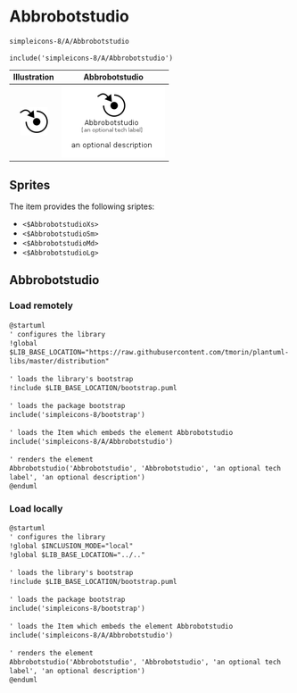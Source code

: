 # Abbrobotstudio


```text
simpleicons-8/A/Abbrobotstudio
```

```text
include('simpleicons-8/A/Abbrobotstudio')
```



| Illustration | Abbrobotstudio |
| :---: | :---: |
| ![illustration for Illustration](../../simpleicons-8/A/Abbrobotstudio.png) | ![illustration for Abbrobotstudio](../../simpleicons-8/A/Abbrobotstudio.Local.png) |



## Sprites
The item provides the following sriptes:

- `<$AbbrobotstudioXs>`
- `<$AbbrobotstudioSm>`
- `<$AbbrobotstudioMd>`
- `<$AbbrobotstudioLg>`





## Abbrobotstudio

### Load remotely
```plantuml
@startuml
' configures the library
!global $LIB_BASE_LOCATION="https://raw.githubusercontent.com/tmorin/plantuml-libs/master/distribution"

' loads the library's bootstrap
!include $LIB_BASE_LOCATION/bootstrap.puml

' loads the package bootstrap
include('simpleicons-8/bootstrap')

' loads the Item which embeds the element Abbrobotstudio
include('simpleicons-8/A/Abbrobotstudio')

' renders the element
Abbrobotstudio('Abbrobotstudio', 'Abbrobotstudio', 'an optional tech label', 'an optional description')
@enduml
```

### Load locally
```plantuml
@startuml
' configures the library
!global $INCLUSION_MODE="local"
!global $LIB_BASE_LOCATION="../.."

' loads the library's bootstrap
!include $LIB_BASE_LOCATION/bootstrap.puml

' loads the package bootstrap
include('simpleicons-8/bootstrap')

' loads the Item which embeds the element Abbrobotstudio
include('simpleicons-8/A/Abbrobotstudio')

' renders the element
Abbrobotstudio('Abbrobotstudio', 'Abbrobotstudio', 'an optional tech label', 'an optional description')
@enduml
```

